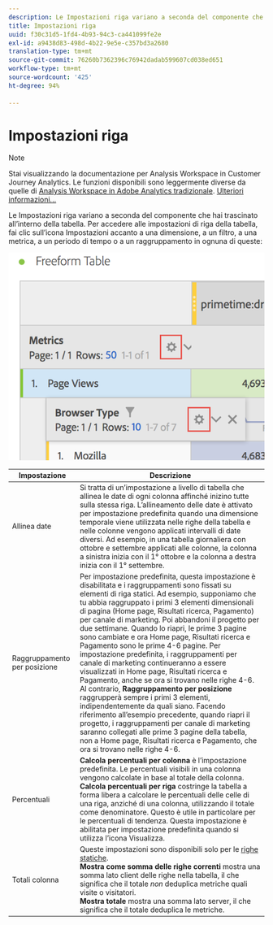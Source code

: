 ```yaml
---
description: Le Impostazioni riga variano a seconda del componente che hai trascinato all’interno della tabella.
title: Impostazioni riga
uuid: f30c31d5-1fd4-4b93-94c3-ca441099fe2e
exl-id: a9438d83-498d-4b22-9e5e-c357bd3a2680
translation-type: tm+mt
source-git-commit: 76260b7362396c76942dadab599607cd038ed651
workflow-type: tm+mt
source-wordcount: '425'
ht-degree: 94%

---
```


# Impostazioni riga

>[!NOTE]
>
>Stai visualizzando la documentazione per Analysis Workspace in Customer Journey Analytics. Le funzioni disponibili sono leggermente diverse da quelle di [Analysis Workspace in Adobe Analytics tradizionale](https://docs.adobe.com/content/help/it-IT/analytics/analyze/analysis-workspace/home.html). [Ulteriori informazioni...](/help/getting-started/cja-aa.md)

Le Impostazioni riga variano a seconda del componente che hai trascinato all’interno della tabella. Per accedere alle impostazioni di riga della tabella, fai clic sull’icona Impostazioni accanto a una dimensione, a un filtro, a una metrica, a un periodo di tempo o a un raggruppamento in ognuna di queste:

![](assets/row-settings.png)

| Impostazione | Descrizione |
|--- |--- |
| Allinea date | Si tratta di un’impostazione a livello di tabella che allinea le date di ogni colonna affinché inizino tutte sulla stessa riga. L’allineamento delle date è attivato per impostazione predefinita quando una dimensione temporale viene utilizzata nelle righe della tabella e nelle colonne vengono applicati intervalli di date diversi. Ad esempio, in una tabella giornaliera con ottobre e settembre applicati alle colonne, la colonna a sinistra inizia con il 1° ottobre e la colonna a destra inizia con il 1° settembre. |
| Raggruppamento per posizione | Per impostazione predefinita, questa impostazione è disabilitata e i raggruppamenti sono fissati su elementi di riga statici. Ad esempio, supponiamo che tu abbia raggruppato i primi 3 elementi dimensionali di pagina (Home page, Risultati ricerca, Pagamento) per canale di marketing. Poi abbandoni il progetto per due settimane. Quando lo riapri, le prime 3 pagine sono cambiate e ora Home page, Risultati ricerca e Pagamento sono le prime 4-6 pagine. Per impostazione predefinita, i raggruppamenti per canale di marketing continueranno a essere visualizzati in Home page, Risultati ricerca e Pagamento, anche se ora si trovano nelle righe 4-6. <br> Al contrario, **Raggruppamento per posizione** raggrupperà sempre i primi 3 elementi, indipendentemente da quali siano. Facendo riferimento all’esempio precedente, quando riapri il progetto, i raggruppamenti per canale di marketing saranno collegati alle prime 3 pagine della tabella, non a Home page, Risultati ricerca e Pagamento, che ora si trovano nelle righe 4-6. |
| Percentuali | **Calcola percentuali per colonna** è l’impostazione predefinita. Le percentuali visibili in una colonna vengono calcolate in base al totale della colonna. <br>**Calcola percentuali per riga** costringe la tabella a forma libera a calcolare le percentuali delle celle di una riga, anziché di una colonna, utilizzando il totale come denominatore. Questo è utile in particolare per le percentuali di tendenza. Questa impostazione è abilitata per impostazione predefinita quando si utilizza l’icona Visualizza. |
| Totali colonna | Queste impostazioni sono disponibili solo per le [righe statiche](/help/analysis-workspace/visualizations/freeform-table/column-row-settings/manual-vs-dynamic-rows.md). <br> **Mostra come somma delle righe correnti** mostra una somma lato client delle righe nella tabella, il che significa che il totale *non* deduplica metriche quali visite o visitatori. <br> **Mostra totale** mostra una somma lato server, il che significa che il totale deduplica le metriche. |
